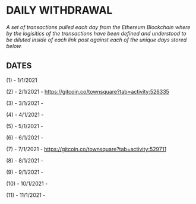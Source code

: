 # DAILY WITHDRAWAL

###### A set of transactions pulled each day from the Ethereum Blockchain where by the logisitics of the transactions have been defined and understood to be diluted inside of each link post against each of the unique days stored below.

## DATES

(1) - 1/1/2021 

(2) - 2/1/2021 - https://gitcoin.co/townsquare?tab=activity:526335 

(3) - 3/1/2021 -

(4) - 4/1/2021 -

(5) - 5/1/2021 -

(6) - 6/1/2021 - 

(7) - 7/1/2021 - https://gitcoin.co/townsquare?tab=activity:529711

(8) - 8/1/2021 -

(9) - 9/1/2021 -

(10) - 10/1/2021 -

(11) - 11/1/2021 -
